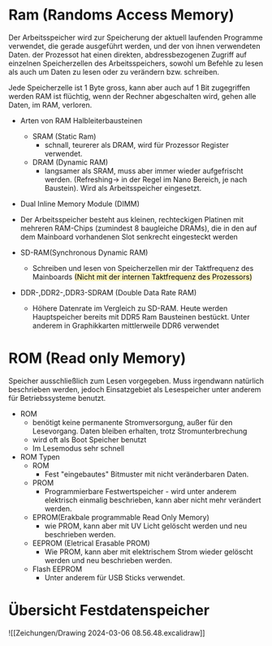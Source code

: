 # Ram (Randoms Access Memory)

Der Arbeitsspeicher wird zur Speicherung der aktuell laufenden Programme verwendet, die gerade ausgeführt werden, und der von ihnen verwendeten Daten. der Prozessot hat einen direkten, abdressbezogenen Zugriff auf einzelnen Speicherzellen des Arbeitsspeichers, sowohl um Befehle zu lesen als auch um Daten zu lesen oder zu verändern bzw. schreiben.

Jede Speicherzelle ist 1 Byte gross, kann aber auch auf 1 Bit zugegriffen werden
RAM ist flüchtig, wenn der Rechner abgeschalten wird, gehen alle Daten, im RAM, verloren.

- Arten von RAM Halbleiterbausteinen
	- SRAM (Static Ram)
		- schnall, teurerer als DRAM, wird für Prozessor Register verwendet.
	- DRAM (Dynamic RAM)
		- langsamer als SRAM, muss aber immer wieder aufgefrischt werden. (Refreshing→ in der Regel im Nano Bereich, je nach Baustein). Wird als Arbeitsspeicher eingesetzt.

- Dual Inline Memory Module (DIMM)
- Der Arbeitsspeicher besteht aus kleinen, rechteckigen Platinen mit mehreren RAM-Chips (zumindest 8 baugleiche DRAMs), die in den auf dem Mainboard vorhandenen Slot senkrecht eingesteckt werden
- SD-RAM(Synchronous Dynamic RAM)
	- Schreiben und lesen von Speicherzellen mir der Taktfrequenz des Mainboards <mark style="background: #FFF3A3A6;">(Nicht mit der internen Taktfrequenz des Prozessors)</mark>
- DDR-,DDR2-,DDR3-SDRAM (Double Data Rate RAM)
	- Höhere Datenrate im Vergleich zu SD-RAM. Heute werden Hauptspeicher bereits mit DDR5 Ram Bausteinen bestückt. Unter anderem in Graphikkarten mittlerweile DDR6 verwendet

# ROM (Read only Memory)

Speicher ausschließlich  zum Lesen vorgegeben. Muss irgendwann natürlich beschrieben werden, jedoch Einsatzgebiet als Lesespeicher unter anderem für Betriebssysteme benutzt.

- ROM
	- benötigt keine permanente Stromversorgung, außer für den Lesevorgang. Daten bleiben erhalten, trotz Stromunterbrechung
	- wird oft als Boot Speicher benutzt
	- Im Lesemodus sehr schnell
- ROM Typen
	- ROM
		- Fest "eingebautes" Bitmuster mit nicht veränderbaren Daten.
	- PROM 
		- Programmierbare Festwertspeicher - wird unter anderem elektrisch einmalig beschrieben, kann aber nicht mehr verändert werden.
	- EPROM(Erakbale programmable Read Only Memory)
		- wie PROM, kann aber mit UV Licht gelöscht werden und neu beschrieben werden.
	- EEPROM (Eletrical Erasable PROM)
		- Wie PROM, kann aber mit elektrischem Strom wieder gelöscht werden und neu beschrieben werden.
	- Flash EEPROM
		- Unter anderem für USB Sticks verwendet.

# Übersicht Festdatenspeicher

![[Zeichungen/Drawing 2024-03-06 08.56.48.excalidraw]]




